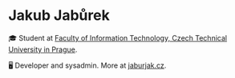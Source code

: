 # Jakub Jabůrek

🎓 Student at [Faculty of Information Technology, Czech Technical University in Prague](https://fit.cvut.cz).

🖥️ Developer and sysadmin. More at [jaburjak.cz](https://jaburjak.cz).